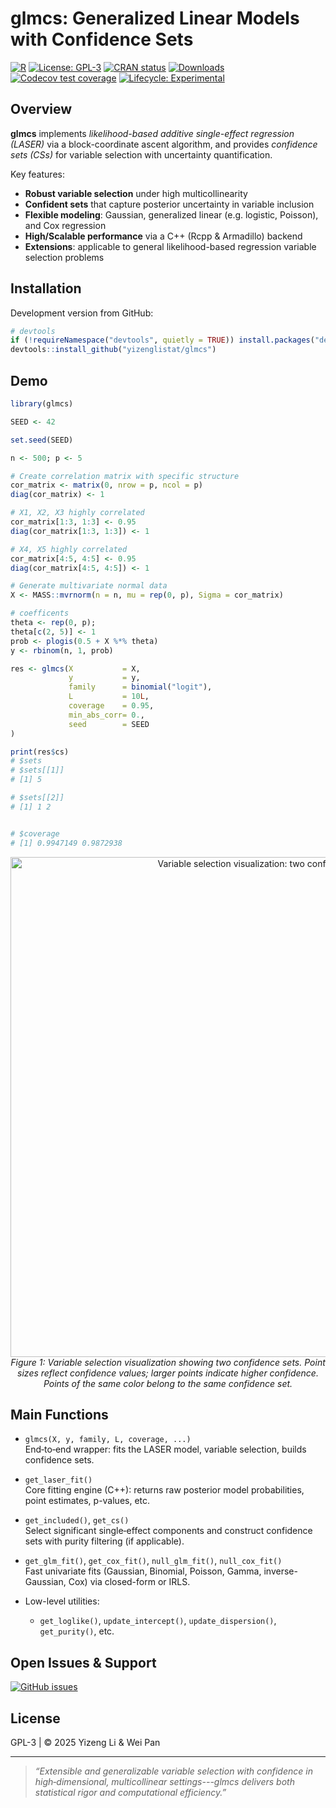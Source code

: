 # glmcs: Generalized Linear Models with Confidence   Sets

<!-- [![GitHub stars](https://img.shields.io/github/stars/yizenglistat/glmcs.svg)](https://github.com/yizenglistat/glmcs/stargazers)
[![GitHub forks](https://img.shields.io/github/forks/yizenglistat/glmcs.svg)](https://github.com/yizenglistat/glmcs/network)
 -->
[![R](https://img.shields.io/badge/R-%3E%3D%203.5.0-blue.svg)](https://www.r-project.org/)
[![License: GPL-3](https://img.shields.io/badge/License-GPLv3-blue.svg)](https://www.gnu.org/licenses/gpl-3.0.en.html)
[![CRAN status](https://www.r-pkg.org/badges/version/glmcs)](https://CRAN.R-project.org/package=glmcs)
[![Downloads](https://cranlogs.r-pkg.org/badges/glmcs)](https://cran.r-project.org/package=glmcs)
[![Codecov test coverage](https://codecov.io/gh/yizenglistat/glmcs/branch/main/graph/badge.svg)](https://codecov.io/gh/yizenglistat/glmcs)
[![Lifecycle: Experimental](https://img.shields.io/badge/lifecycle-experimental-orange.svg)](https://www.tidyverse.org/lifecycle/#experimental)


## Overview

**glmcs** implements *likelihood-based additive single-effect regression (LASER)* via a block-coordinate ascent algorithm, and provides *confidence sets (CSs)* for variable selection with uncertainty quantification.  

Key features:
- **Robust variable selection** under high multicollinearity  
- **Confident sets** that capture posterior uncertainty in variable inclusion  
- **Flexible modeling**: Gaussian, generalized linear (e.g. logistic, Poisson), and Cox regression  
- **High/Scalable performance** via a C++ (Rcpp & Armadillo) backend  
- **Extensions**: applicable to general likelihood-based regression variable selection problems

## Installation

Development version from GitHub:

```r
# devtools
if (!requireNamespace("devtools", quietly = TRUE)) install.packages("devtools")
devtools::install_github("yizenglistat/glmcs")
```

## Demo

```r
library(glmcs)

SEED <- 42

set.seed(SEED)

n <- 500; p <- 5

# Create correlation matrix with specific structure
cor_matrix <- matrix(0, nrow = p, ncol = p)
diag(cor_matrix) <- 1

# X1, X2, X3 highly correlated
cor_matrix[1:3, 1:3] <- 0.95
diag(cor_matrix[1:3, 1:3]) <- 1

# X4, X5 highly correlated
cor_matrix[4:5, 4:5] <- 0.95
diag(cor_matrix[4:5, 4:5]) <- 1

# Generate multivariate normal data
X <- MASS::mvrnorm(n = n, mu = rep(0, p), Sigma = cor_matrix)

# coefficents
theta <- rep(0, p); 
theta[c(2, 5)] <- 1
prob <- plogis(0.5 + X %*% theta)
y <- rbinom(n, 1, prob)

res <- glmcs(X           = X, 
             y           = y,
             family      = binomial("logit"),
             L           = 10L,
             coverage    = 0.95,
             min_abs_corr= 0.,
             seed        = SEED
)

print(res$cs)
# $sets
# $sets[[1]]
# [1] 5

# $sets[[2]]
# [1] 1 2


# $coverage
# [1] 0.9947149 0.9872938
```

<p align="center">
  <img src="https://github.com/user-attachments/assets/434a60ac-60e8-4681-b208-47f35059fc78" alt="Variable selection visualization: two confidence sets" width="800"/>
  <br>
  <em>Figure 1: Variable selection visualization showing two confidence sets. Point sizes reflect confidence values; larger points indicate higher confidence. Points of the same color belong to the same confidence set.</em>
</p>


## Main Functions

- `glmcs(X, y, family, L, coverage, ...)`  
  End‐to‐end wrapper: fits the LASER model, variable selection, builds confidence sets.

- `get_laser_fit()`  
  Core fitting engine (C++): returns raw posterior model probabilities, point estimates, p-values, etc.

- `get_included()`, `get_cs()`  
  Select significant single‐effect components and construct confidence sets with purity filtering (if applicable).

- `get_glm_fit()`, `get_cox_fit()`, `null_glm_fit()`, `null_cox_fit()`  
  Fast univariate fits (Gaussian, Binomial, Poisson, Gamma, inverse-Gaussian, Cox) via closed-form or IRLS.

- Low-level utilities:  
  - `get_loglike()`, `update_intercept()`, `update_dispersion()`, `get_purity()`, etc.

## Open Issues & Support

[![GitHub issues](https://img.shields.io/github/issues-raw/yizenglistat/glmcs.svg)](https://github.com/yizenglistat/glmcs/issues)

## License

GPL-3 | © 2025 Yizeng Li & Wei Pan

---

> _“Extensible and generalizable variable selection with confidence in high‐dimensional, multicollinear settings---glmcs delivers both statistical rigor and computational efficiency.”_  